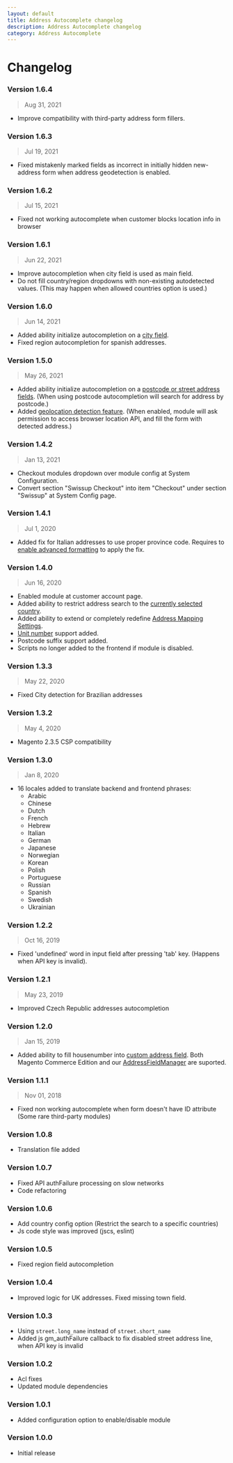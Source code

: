 ```yaml
---
layout: default
title: Address Autocomplete changelog
description: Address Autocomplete changelog
category: Address Autocomplete
---
```


# Changelog

### Version 1.6.4

> Aug 31, 2021

 -  Improve compatibility with third-party address form fillers.

### Version 1.6.3

> Jul 19, 2021

 -  Fixed mistakenly marked fields as incorrect in initially hidden new-address form
    when address geodetection is enabled.

### Version 1.6.2

> Jul 15, 2021

 -  Fixed not working autocomplete when customer blocks location info in browser

### Version 1.6.1

> Jun 22, 2021

 -  Improve autocompletion when city field is used as main field.
 -  Do not fill country/region dropdowns with non-existing autodetected values.
    (This may happen when allowed countries option is used.)

### Version 1.6.0

> Jun 14, 2021

 -  Added ability initialize autocompletion on a
    [city field](/m2/extensions/address-autocomplete/configuration/#general-settings).
 -  Fixed region autocompletion for spanish addresses.

### Version 1.5.0

> May 26, 2021

 -  Added ability initialize autocompletion on a
    [postcode or street address fields](/m2/extensions/address-autocomplete/configuration/#general-settings).
    (When using postcode autocompletion will search for address by postcode.)
 -  Added [geolocation detection feature](/m2/extensions/address-autocomplete/configuration/#general-settings).
    (When enabled, module will ask permission to access browser location API, and fill the form with detected address.)

### Version 1.4.2

> Jan 13, 2021

  - Checkout modules dropdown over module config at System Configuration.
  - Convert section "Swissup Checkout" into item "Checkout" under section "Swissup" at System Config page.

### Version 1.4.1

> Jul 1, 2020

 -  Added fix for Italian addresses to use proper province code.
    Requires to [enable advanced formatting](/m2/extensions/address-autocomplete/configuration/#advanced-formatting)
    to apply the fix.

### Version 1.4.0

> Jun 16, 2020

 -  Enabled module at customer account page.
 -  Added ability to restrict address search to the
    [currently selected country](../configuration/#address-search-restrictions).
 -  Added ability to extend or completely redefine
    [Address Mapping Settings](../configuration/#advanced-formatting).
 -  [Unit number](../configuration/#address-formatting) support added.
 -  Postcode suffix support added.
 -  Scripts no longer added to the frontend if module is disabled.

### Version 1.3.3

> May 22, 2020

 -  Fixed City detection for Brazilian addresses

### Version 1.3.2

> May 4, 2020

 -  Magento 2.3.5 CSP compatibility

### Version 1.3.0

> Jan 8, 2020

 -  16 locales added to translate backend and frontend phrases:
    - Arabic
    - Chinese
    - Dutch
    - French
    - Hebrew
    - Italian
    - German
    - Japanese
    - Norwegian
    - Korean
    - Polish
    - Portuguese
    - Russian
    - Spanish
    - Swedish
    - Ukrainian

### Version 1.2.2

> Oct 16, 2019

 -  Fixed 'undefined' word in input field after pressing 'tab' key. (Happens
    when API key is invalid).

### Version 1.2.1

> May 23, 2019

 -  Improved Czech Republic addresses autocompletion

### Version 1.2.0

> Jan 15, 2019

 -  Added ability to fill housenumber into [custom address field](/m2/extensions/address-autocomplete/configuration/).
    Both Magento Commerce Edition and our [AddressFieldManager](/m2/extensions/address-field-manager/)
    are suported.

### Version 1.1.1

> Nov 01, 2018

 -  Fixed non working autocomplete when form doesn't have ID attribute
    (Some rare third-party modules)

### Version 1.0.8

 -  Translation file added

### Version 1.0.7

 -  Fixed API authFailure processing on slow networks
 -  Code refactoring

### Version 1.0.6

 -  Add country config option (Restrict the search to a specific countries)
 -  Js code style was improved (jscs, eslint)

### Version 1.0.5

 -  Fixed region field autocompletion

### Version 1.0.4

 -  Improved logic for UK addresses. Fixed missing town field.

### Version 1.0.3

 -  Using `street.long_name` instead of `street.short_name`
 -  Added js gm_authFailure callback to fix disabled street address line,
    when API key is invalid

### Version 1.0.2

 -  Acl fixes
 -  Updated module dependencies

### Version 1.0.1

 -  Added configuration option to enable/disable module

### Version 1.0.0

 -  Initial release
